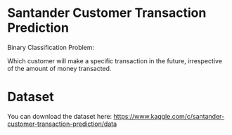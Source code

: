 # Santander Customer Transaction Prediction

Binary Classification Problem: 

Which customer will make a specific transaction in the future, irrespective of the amount of money transacted.

# Dataset

You can download the dataset here: 
https://www.kaggle.com/c/santander-customer-transaction-prediction/data


